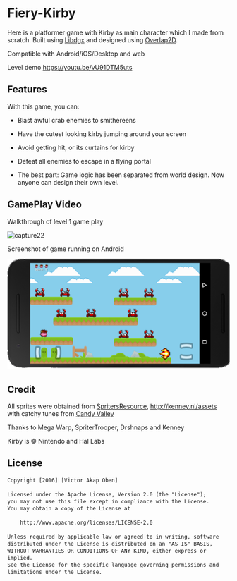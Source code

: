 # Fiery-Kirby
Here is a platformer game with Kirby as main character which I made from scratch. Built using [Libdgx](https://libgdx.badlogicgames.com/) and designed using [Overlap2D](http://overlap2d.com/).

Compatible with Android/iOS/Desktop and web

Level demo https://youtu.be/vU91DTM5uts

## Features
With this game, you can:

* Blast awful crab enemies to smithereens

* Have the cutest looking kirby jumping around your screen

* Avoid getting hit, or its curtains for kirby

* Defeat all enemies to escape in a flying portal

* The best part: Game logic has been separated from world design. Now anyone can design their own level.

## GamePlay Video

Walkthrough of level 1 game play

![capture22](https://cloud.githubusercontent.com/assets/12980868/18617141/faade444-7d96-11e6-84fe-885318724712.gif)

Screenshot of game running on Android

<img src="core/src/screenshots/screenshot_android.png" alt="Drawing"  />



## Credit
All sprites were obtained from [SpritersResource](http://www.spriters-resource.com/), http://kenney.nl/assets with catchy tunes from [Candy Valley](http://www.playonloop.com/2015-music-loops/candy-valley/)

Thanks to Mega Warp, SpriterTrooper, Drshnaps and Kenney

Kirby is © Nintendo and Hal Labs

## License
```
Copyright [2016] [Victor Akap Oben]

Licensed under the Apache License, Version 2.0 (the "License");
you may not use this file except in compliance with the License.
You may obtain a copy of the License at

    http://www.apache.org/licenses/LICENSE-2.0

Unless required by applicable law or agreed to in writing, software
distributed under the License is distributed on an "AS IS" BASIS,
WITHOUT WARRANTIES OR CONDITIONS OF ANY KIND, either express or implied.
See the License for the specific language governing permissions and
limitations under the License.
```
